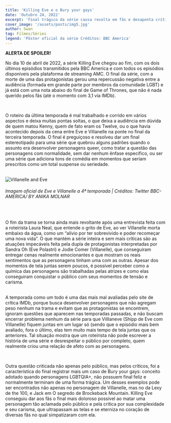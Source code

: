 ```yaml
---
title: 'Killing Eve e o Bury your gays'
date: 'Outubro 24, 2022'
excerpt: 'Final trágico da série causa revolta em fãs e desaponta críticos.'
cover_image: '/assets/posts/img5.jpg'
author: Swan
tag: Filmes/Séries
legend: 'Pôster oficial da série Créditos: BBC America'
---
```


**ALERTA DE SPOILER!**

No dia 10 de abril de 2022, a série Killing Eve chegou ao fim, com os dois últimos episódios transmitidos pela BBC America e com todos os episódios disponíveis pela plataforma de streaming AMC. O final da série, com a morte de uma das protagonistas gerou uma repercussão negativa entre a audiência (formada em grande parte por membros da comunidade LGBT) e já está com uma nota abaixo do final de Game of Thrones, que não é nada querido pelos fãs (até o momento com 3,1 via IMDb).

&nbsp;

O roteiro da última temporada é mal trabalhado e corrido em vários aspectos e deixa muitas pontas soltas, o que deixa a audiência em dúvida de quem matou Kenny, quem de fato eram os Twelve, ou o que havia acontecido depois da cena entre Eve e Villanelle na ponte no final da terceira temporada. O final é preguiçoso e resolveu dar um final estereotipado para uma série que quebrou alguns padrões quando o assunto era desenvolver personagens queer, como tratar a questão das personagens com normalidade, sem dar nenhum ênfase específico, ou ser uma série que adiciona tons de comédia em momentos que seriam prescritos como um total suspense ou seriedade.
\
&nbsp;

![Villanelle and Eve](/assets/posts/killing-eve/villanelle_eve.jpg)
###### Imagem oficial de Eve e Villanelle a 4ª temporada | Créditos: Twitter BBC-AMERICA/ BY ANIKA MOLNAR

&nbsp;

O fim da trama se torna ainda mais revoltante após uma entrevista feita com a roteirista Laura Neal, que entende o grito de Eve, ao ver Villanelle morta embaixo da água, como um “alívio por ter sobrevivido e poder recomeçar uma nova vida”. O que mantém a série inteira e sem mais críticas são as atuações impecáveis feita pela dupla de protagonistas interpretadas por Sandra Oh (Eve Polastri) e Jodie Comer (Villanelle), que conseguiram entregar cenas realmente emocionantes e que mostram os reais sentimentos que as personagens tinham uma com as outras. Apesar dos momentos de tela juntas serem poucos, é possível perceber como a química das personagens são trabalhadas pelas atrizes e como elas conseguiram conquistar o público com seus momentos de tensão e carisma.
\
&nbsp;

A temporada como um todo é uma das mais mal avaliadas pelo site de crítica IMDb, porque busca desenvolver personagens que não agregam peso nenhum na trama e evitam que as protagonistas se encontrem, ignoram questões que aparecem nas temporadas passadas, e não buscam encerrar problema nenhum da série para que Villlaneve (Shipp de Eve com Villanelle) fiquem juntas em um lugar só (sendo que o episódio mais bem avaliado, fora o último, elas tem muito mais tempo de tela juntas que os anteriores. Tal situação mostra que um roteirista não pode escrever a história de uma série e desrespeitar o público por completo, quem realmente criou uma relação de afeto com as personagens. 

&nbsp;

Outra questão criticada não apenas pelo público, mas pelos críticos, foi a característica do final registrar mais um caso de Bury your gays: conceito adotado quando personagens LGBTQIA+, não possuem final feliz e normalmente terminam de uma forma trágica. Um desses exemplos pode ser encontrados não apenas no personagem de Villanelle, mas no da Lexy de the 100, e Jack em O segredo de Brockeback Mountain. Killing Eve conseguiu dar aos fãs o final mais doloroso possível ao matar uma personagem tão aclamada pelo público e pela crítica por sua complexidade e seu carisma, que ultrapassam as telas e se eterniza no coração de diversas fãs no qual simpatizaram com ela.

\
&nbsp;